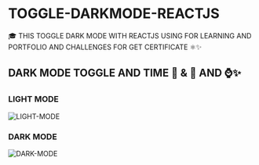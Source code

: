 # TOGGLE-DARKMODE-REACTJS
🎓 THIS TOGGLE DARK MODE WITH REACTJS USING FOR LEARNING AND PORTFOLIO AND CHALLENGES FOR GET CERTIFICATE ⚛️✨

## DARK MODE TOGGLE AND TIME 🌄 & 🌃 AND ⌚✨

### LIGHT MODE

![LIGHT-MODE](https://github.com/DevChalaam/TOGGLE-DARKMODE-REACTJS/assets/124075393/14b7fda3-bd5c-432a-b593-d8f032156f2f)

### DARK MODE 

![DARK-MODE](https://github.com/DevChalaam/TOGGLE-DARKMODE-REACTJS/assets/124075393/7a78572c-95fe-41bb-a56d-04ee3f93243c)
